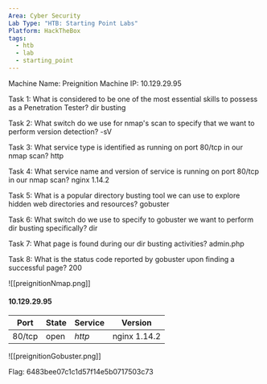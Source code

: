 ```yaml
---
Area: Cyber Security
Lab Type: "HTB: Starting Point Labs"
Platform: HackTheBox
tags:
  - htb
  - lab
  - starting_point
---
```

Machine Name: Preignition
Machine IP: 10.129.29.95

Task 1: What is considered to be one of the most essential skills to possess as a Penetration Tester? dir busting

Task 2: What switch do we use for nmap's scan to specify that we want to perform version detection? -sV

Task 3: What service type is identified as running on port 80/tcp in our nmap scan? http

Task 4: What service name and version of service is running on port 80/tcp in our nmap scan? nginx 1.14.2

Task 5: What is a popular directory busting tool we can use to explore hidden web directories and resources? gobuster

Task 6: What switch do we use to specify to gobuster we want to perform dir busting specifically? dir

Task 7: What page is found during our dir busting activities? admin.php

Task 8: What is the status code reported by gobuster upon finding a successful page? 200

![[preignitionNmap.png]]

#### 10.129.29.95

| Port | State | Service | Version |
|------|-------|---------|---------|
| 80/tcp | open | *http* | nginx 1.14.2 |

![[preignitionGobuster.png]]

Flag: 6483bee07c1c1d57f14e5b0717503c73